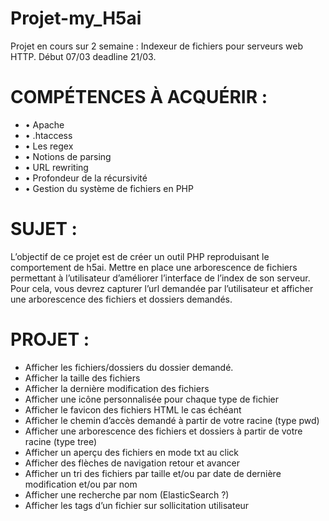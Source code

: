 # Projet-my_H5ai
Projet en cours sur 2 semaine : Indexeur de fichiers pour serveurs web HTTP.
Début 07/03 deadline 21/03.


<h1>COMPÉTENCES À ACQUÉRIR :</h1>
<ul>
<li>• Apache</li>
<li>• .htaccess</li>
<li>• Les regex</li>
<li>• Notions de parsing</li>
<li>• URL rewriting</li>
<li>• Profondeur de la récursivité</li>
<li>• Gestion du système de fichiers en PHP</li>

</ul>

<!----------------------------------------------------------------------------------------->

<h1>SUJET :</h1>

<p>L’objectif de ce projet est de créer un outil PHP reproduisant le comportement de h5ai. Mettre en place une arborescence de fichiers permettant à l’utilisateur d’améliorer l’interface
de l’index de son serveur. Pour cela, vous devrez capturer l’url demandée par l’utilisateur et afficher une
arborescence des fichiers et dossiers demandés. </p>

<!----------------------------------------------------------------------------------------->

<h1>PROJET :</h1>

<ul>
<li>Afficher les fichiers/dossiers du dossier demandé.</li>
<li>Afficher la taille des fichiers</li>
<li>Afficher la dernière modification des fichiers</li>
<li>Afficher une icône personnalisée pour chaque type de fichier</li>
<li>Afficher le favicon des fichiers HTML le cas échéant</li>
<li>Afficher le chemin d’accès demandé à partir de votre racine (type pwd)</li>
<li>Afficher une arborescence des fichiers et dossiers à partir de votre racine (type tree)</li>
<li>Afficher un aperçu des fichiers en mode txt au click</li>
<li>Afficher des flèches de navigation retour et avancer</li>
<li>Afficher un tri des fichiers par taille et/ou par date de dernière modification et/ou par nom</li>
<li>Afficher une recherche par nom (ElasticSearch ?)</li>
<li>Afficher les tags d’un fichier sur sollicitation utilisateur</li>

</ul>

